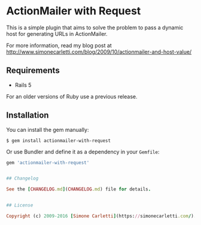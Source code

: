 # ActionMailer with Request

This is a simple plugin that aims to solve the problem to pass a dynamic host for generating URLs in ActionMailer.

For more information, read my blog post at 
http://www.simonecarletti.com/blog/2009/10/actionmailer-and-host-value/


## Requirements

- Rails 5

For an older versions of Ruby use a previous release.


## Installation

You can install the gem manually:

```shell
$ gem install actionmailer-with-request
```

Or use Bundler and define it as a dependency in your `Gemfile`:

```ruby
gem 'actionmailer-with-request'


## Changelog

See the [CHANGELOG.md](CHANGELOG.md) file for details.


## License

Copyright (c) 2009-2016 [Simone Carletti](https://simonecarletti.com/). This is Free Software distributed under the MIT license.
